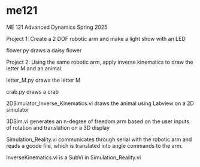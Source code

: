 # me121

ME 121 Advanced Dynamics Spring 2025

Project 1: Create a 2 DOF robotic arm and make a light show with an LED

flower.py draws a daisy flower

Project 2: Using the same robotic arm, apply inverse kinematics to draw the letter M and an animal

letter_M.py draws the letter M

crab.py draws a crab

2DSimulator_Inverse_Kinematics.vi draws the animal using Labview on a 2D simulator

3DSim.vi generates an n-degree of freedom arm based on the user inputs of rotation and translation on a 3D display

Simulation_Reality.vi communicates through serial with the robotic arm and reads a gcode file, which is translated into angle commands to the arm. 

InverseKinematics.vi is a SubVi in Simulation_Reality.vi
